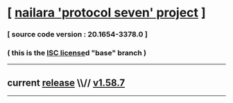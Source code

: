 
# [ [nailara 'protocol seven' project](http://src.nailara.net/) ]

### [ source code version : 20.1654-3378.0 ]

### ( this is the [ISC license](license)d "base" branch )
---
## current [release](https://github.com/anotherlink/nailara/releases) \\\\// [v1.58.7](https://github.com/anotherlink/nailara/releases/tag/v1.58.7)
---
